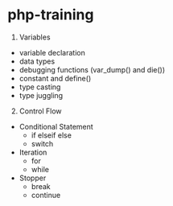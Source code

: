 # php-training

1. Variables
- variable declaration
- data types
- debugging functions (var_dump() and die())
- constant and define()
- type casting
- type juggling

2. Control Flow
- Conditional Statement
    - if elseif else
    - switch
- Iteration
    - for 
    - while 
- Stopper
    - break
    - continue